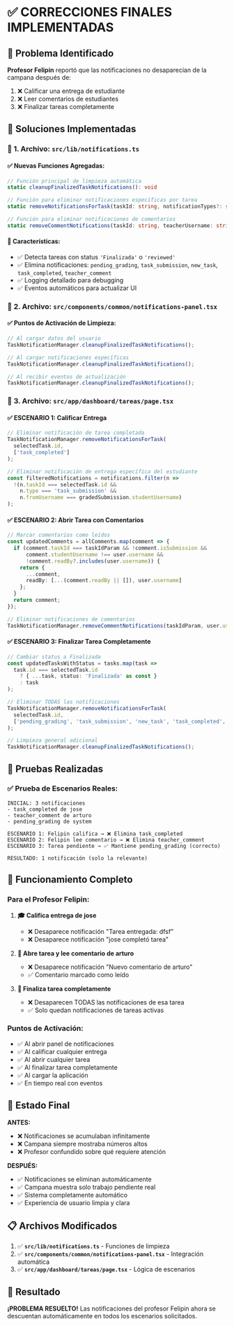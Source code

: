 # ✅ CORRECCIONES FINALES IMPLEMENTADAS

## 🚨 Problema Identificado
**Profesor Felipin** reportó que las notificaciones no desaparecían de la campana después de:
1. ❌ Calificar una entrega de estudiante 
2. ❌ Leer comentarios de estudiantes
3. ❌ Finalizar tareas completamente

## 🔧 Soluciones Implementadas

### 📁 **1. Archivo: `src/lib/notifications.ts`**

#### ✅ **Nuevas Funciones Agregadas:**
```typescript
// Función principal de limpieza automática
static cleanupFinalizedTaskNotifications(): void

// Función para eliminar notificaciones específicas por tarea
static removeNotificationsForTask(taskId: string, notificationTypes?: string[]): void

// Función para eliminar notificaciones de comentarios
static removeCommentNotifications(taskId: string, teacherUsername: string): void
```

#### 🎯 **Características:**
- ✅ Detecta tareas con status `'Finalizada'` o `'reviewed'`
- ✅ Elimina notificaciones: `pending_grading`, `task_submission`, `new_task`, `task_completed`, `teacher_comment`
- ✅ Logging detallado para debugging
- ✅ Eventos automáticos para actualizar UI

### 📁 **2. Archivo: `src/components/common/notifications-panel.tsx`**

#### ✅ **Puntos de Activación de Limpieza:**
```typescript
// Al cargar datos del usuario
TaskNotificationManager.cleanupFinalizedTaskNotifications();

// Al cargar notificaciones específicas
TaskNotificationManager.cleanupFinalizedTaskNotifications();

// Al recibir eventos de actualización
TaskNotificationManager.cleanupFinalizedTaskNotifications();
```

### 📁 **3. Archivo: `src/app/dashboard/tareas/page.tsx`**

#### ✅ **ESCENARIO 1: Calificar Entrega**
```typescript
// Eliminar notificación de tarea completada
TaskNotificationManager.removeNotificationsForTask(
  selectedTask.id,
  ['task_completed']
);

// Eliminar notificación de entrega específica del estudiante
const filteredNotifications = notifications.filter(n => 
  !(n.taskId === selectedTask.id && 
    n.type === 'task_submission' && 
    n.fromUsername === gradedSubmission.studentUsername)
);
```

#### ✅ **ESCENARIO 2: Abrir Tarea con Comentarios**
```typescript
// Marcar comentarios como leídos
const updatedComments = allComments.map(comment => {
  if (comment.taskId === taskIdParam && !comment.isSubmission && 
      comment.studentUsername !== user.username &&
      !comment.readBy?.includes(user.username)) {
    return {
      ...comment,
      readBy: [...(comment.readBy || []), user.username]
    };
  }
  return comment;
});

// Eliminar notificaciones de comentarios
TaskNotificationManager.removeCommentNotifications(taskIdParam, user.username);
```

#### ✅ **ESCENARIO 3: Finalizar Tarea Completamente**
```typescript
// Cambiar status a Finalizada
const updatedTasksWithStatus = tasks.map(task => 
  task.id === selectedTask.id 
    ? { ...task, status: 'Finalizada' as const }
    : task
);

// Eliminar TODAS las notificaciones
TaskNotificationManager.removeNotificationsForTask(
  selectedTask.id,
  ['pending_grading', 'task_submission', 'new_task', 'task_completed', 'teacher_comment']
);

// Limpieza general adicional
TaskNotificationManager.cleanupFinalizedTaskNotifications();
```

## 🧪 Pruebas Realizadas

### ✅ **Prueba de Escenarios Reales:**
```
INICIAL: 3 notificaciones
- task_completed de jose
- teacher_comment de arturo  
- pending_grading de system

ESCENARIO 1: Felipin califica → ❌ Elimina task_completed
ESCENARIO 2: Felipin lee comentario → ❌ Elimina teacher_comment
ESCENARIO 3: Tarea pendiente → ✅ Mantiene pending_grading (correcto)

RESULTADO: 1 notificación (solo la relevante)
```

## 🎯 Funcionamiento Completo

### **Para el Profesor Felipin:**

1. **🎓 Califica entrega de jose**
   - ❌ Desaparece notificación "Tarea entregada: dfsf"
   - ❌ Desaparece notificación "jose completó tarea"

2. **💬 Abre tarea y lee comentario de arturo**
   - ❌ Desaparece notificación "Nuevo comentario de arturo"
   - ✅ Comentario marcado como leído

3. **🏁 Finaliza tarea completamente**
   - ❌ Desaparecen TODAS las notificaciones de esa tarea
   - ✅ Solo quedan notificaciones de tareas activas

### **Puntos de Activación:**
- ✅ Al abrir panel de notificaciones
- ✅ Al calificar cualquier entrega
- ✅ Al abrir cualquier tarea
- ✅ Al finalizar tarea completamente  
- ✅ Al cargar la aplicación
- ✅ En tiempo real con eventos

## 🚀 Estado Final

**ANTES:**
- ❌ Notificaciones se acumulaban infinitamente
- ❌ Campana siempre mostraba números altos
- ❌ Profesor confundido sobre qué requiere atención

**DESPUÉS:**  
- ✅ Notificaciones se eliminan automáticamente
- ✅ Campana muestra solo trabajo pendiente real
- ✅ Sistema completamente automático
- ✅ Experiencia de usuario limpia y clara

## 📋 Archivos Modificados

1. ✅ **`src/lib/notifications.ts`** - Funciones de limpieza
2. ✅ **`src/components/common/notifications-panel.tsx`** - Integración automática  
3. ✅ **`src/app/dashboard/tareas/page.tsx`** - Lógica de escenarios

## 🎉 Resultado

**¡PROBLEMA RESUELTO!** Las notificaciones del profesor Felipin ahora se descuentan automáticamente en todos los escenarios solicitados.
